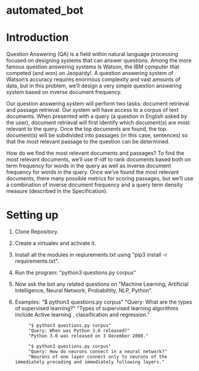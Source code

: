 # automated_bot

# Introduction

Question Answering (QA) is a field within natural language processing focused on designing systems that can answer questions. Among the more famous question answering systems is Watson, the IBM computer that competed (and won) on Jeopardy!. A question answering system of Watson’s accuracy requires enormous complexity and vast amounts of data, but in this problem, we’ll design a very simple question answering system based on inverse document frequency.

Our question answering system will perform two tasks: document retrieval and passage retrieval. Our system will have access to a corpus of text documents. When presented with a query (a question in English asked by the user), document retrieval will first identify which document(s) are most relevant to the query. Once the top documents are found, the top document(s) will be subdivided into passages (in this case, sentences) so that the most relevant passage to the question can be determined.

How do we find the most relevant documents and passages? To find the most relevant documents, we’ll use tf-idf to rank documents based both on term frequency for words in the query as well as inverse document frequency for words in the query. Once we’ve found the most relevant documents, there many possible metrics for scoring passages, but we’ll use a combination of inverse document frequency and a query term density measure (described in the Specification).

# Setting up

1. Clone Repository.
2. Create a virtualev and activate it.
3. Install all the modules in reqiurements.txt using "pip3 install -r requirements.txt".
4. Run the program:
                  "python3 questions.py corpus"
5. Now ask the bot any related questions on "Machine Learning, Artificial Intelligence, Neural Network, Probabiltity, NLP, Python".
6. Examples:
            "$ python3 questions.py corpus"
            "Query: What are the types of supervised learning?"
            "Types of supervised learning algorithms include Active learning , classification and regression."
            
            "$ python3 questions.py corpus"
            "Query: When was Python 3.0 released?"
            "Python 3.0 was released on 3 December 2008."
            
            "$ python3 questions.py corpus"
            "Query: How do neurons connect in a neural network?"
            "Neurons of one layer connect only to neurons of the immediately preceding and immediately following layers."
            
